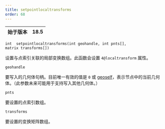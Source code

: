 ```yaml
---
title: setpointlocaltransforms
order: 68
---
```

| 始于版本 | 18.5 |
| --- | --- |

`int  setpointlocaltransforms(int geohandle, int pnts[], matrix transforms[])`

设置与点索引关联的局部变换数组。此函数会设置 `4@localtransform` 属性。

`geohandle`

要写入的几何体句柄。目前唯一有效的值是 `0` 或 [geoself](../geometry/geoself "返回当前几何体的句柄。")，表示节点中的当前几何体。（此参数未来可能用于支持写入其他几何体。）

`pnts`

要设置的点索引数组。

`transforms`

要设置的变换矩阵数组。
